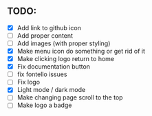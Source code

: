 ## TODO:

- [X] Add link to github icon
- [ ] Add proper content
- [ ] Add images (with proper styling)
- [X] Make menu icon do something or get rid of it
- [X] Make clicking logo return to home
- [X] Fix documentation button
- [ ] fix fontello issues
- [ ] Fix logo
- [X] Light mode / dark mode
- [ ] Make changing page scroll to the top
- [ ] Make logo a badge